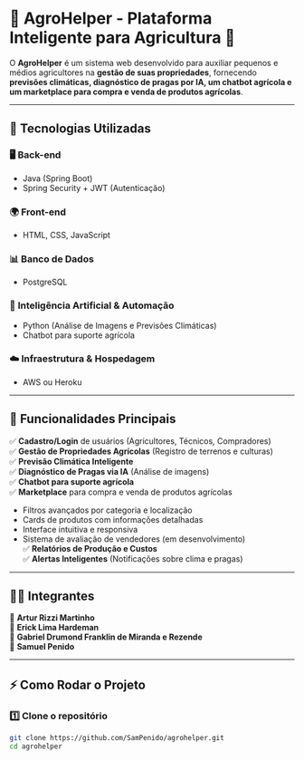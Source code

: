 # 🌱 AgroHelper - Plataforma Inteligente para Agricultura 🚜  

O **AgroHelper** é um sistema web desenvolvido para auxiliar pequenos e médios agricultores na **gestão de suas propriedades**, fornecendo **previsões climáticas, diagnóstico de pragas por IA, um chatbot agrícola e um marketplace para compra e venda de produtos agrícolas**.

---

## 📌 Tecnologias Utilizadas  

### 🖥️ **Back-end**  
- Java (Spring Boot)  
- Spring Security + JWT (Autenticação)  

### 🌍 **Front-end**  
- HTML, CSS, JavaScript  

### 📊 **Banco de Dados**  
- PostgreSQL  

### 🤖 **Inteligência Artificial & Automação**  
- Python (Análise de Imagens e Previsões Climáticas)  
- Chatbot para suporte agrícola  

### ☁️ **Infraestrutura & Hospedagem**  
- AWS ou Heroku  

---

## 🚀 Funcionalidades Principais  
✅ **Cadastro/Login** de usuários (Agricultores, Técnicos, Compradores)  
✅ **Gestão de Propriedades Agrícolas** (Registro de terrenos e culturas)  
✅ **Previsão Climática Inteligente**  
✅ **Diagnóstico de Pragas via IA** (Análise de imagens)  
✅ **Chatbot para suporte agrícola**  
✅ **Marketplace** para compra e venda de produtos agrícolas  
   - Filtros avançados por categoria e localização  
   - Cards de produtos com informações detalhadas  
   - Interface intuitiva e responsiva  
   - Sistema de avaliação de vendedores (em desenvolvimento)  
✅ **Relatórios de Produção e Custos**  
✅ **Alertas Inteligentes** (Notificações sobre clima e pragas)  

---

## 👨‍💻 Integrantes  
🔹 **Artur Rizzi Martinho**  
🔹 **Erick Lima Hardeman**  
🔹 **Gabriel Drumond Franklin de Miranda e Rezende**  
🔹 **Samuel Penido**  

---

## ⚡ Como Rodar o Projeto  

### 1️⃣ **Clone o repositório**  
```bash
git clone https://github.com/SamPenido/agrohelper.git
cd agrohelper
